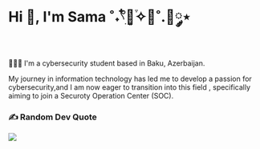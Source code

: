 # Hi 👋, I'm Sama ˚˖𓍢ִ໋🌷͙֒✧🩷˚.🎀༘⋆  
<br>
👩🏻‍💻 I'm a cybersecurity student based in Baku, Azerbaijan.<br>

My journey in information technology has led me to develop a passion for cybersecurity,and I am now eager to transition into this field , specifically aiming to join  a Securoty Operation Center (SOC).

### ✍️ Random Dev Quote
![](https://quotes-github-readme.vercel.app/api?type=horizontal&theme=merko)



